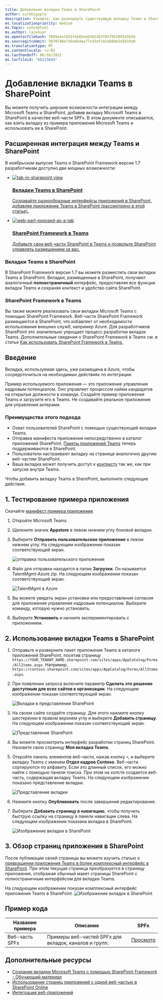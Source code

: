 ```yaml
---
title: Добавление вкладки Teams в SharePoint
author: surbhigupta
description: Узнайте, как развернуть существующую вкладку Teams в SharePoint в виде веб-части SharePoint Framework с помощью примеров кода.
ms.localizationpriority: medium
ms.topic: conceptual
ms.author: lajanuar
ms.openlocfilehash: f889a4e1932feb02eeb502ab2f85f051093a5b58
ms.sourcegitcommit: 5070746e736edb4ae77cd3efcb2ab8bb2e5819a0
ms.translationtype: MT
ms.contentlocale: ru-RU
ms.lasthandoff: 06/16/2022
ms.locfileid: "66123649"
---
```

# <a name="add-teams-tab-to-sharepoint"></a>Добавление вкладки Teams в SharePoint

Вы можете получить широкие возможности интеграции между Microsoft Teams и SharePoint, добавив вкладку Microsoft Teams в SharePoint в качестве веб-части SPFx. В этом документе описывается, как взять вкладку из примера приложения Microsoft Teams и использовать ее в SharePoint.

## <a name="rich-integration-between-teams-and-sharepoint"></a>Расширенная интеграция между Teams и SharePoint

В ноябрьском выпуске Teams и SharePoint Framework версии 1.7 разработчикам доступно две мощных возможности:

<ul  class="panelContent cardsC">
<li>
    <a href="#introduction">
        <div class="cardSize">
            <div class="cardPadding">
                <div class="card">
                    <div class="cardImageOuter">
                        <div class="cardImage bgdAccent1">
                            <img src="~/assets/images/tabs/tabs-in-sharepoint/image084.png" alt="tab-in-sharepoint view"/>
                        </div>
                    </div>
                    <div class="cardText">
                        <h3>Вкладки Teams в SharePoint</h3>
                        <p>Создавайте разнообразные интерфейсы приложений в SharePoint, добавляя приложение Teams в SharePoint (рассмотрено в этой статье).</p>
                    </div>
                </div>
            </div>
        </div>
    </a>
</li>
<li>
    <a href="/sharepoint/dev/spfx/web-parts/get-started/using-web-part-as-ms-teams-tab">
        <div class="cardSize">
            <div class="cardPadding">
                <div class="card">
                    <div class="cardImageOuter">
                        <div class="cardImage bgdAccent1">
                            <img src="~/assets/images/tabs/tabs-in-sharepoint/SharePoint-web-part-exposed-as-a-Tab-in-Microsoft-Teams.png" alt="web-part-exposed-as-a-tab" />
                        </div>
                    </div>
                    <div class="cardText">
                        <h3>SharePoint Framework в Teams</h3>
                        <p>Добавьте свои веб-части SharePoint в Teams и позвольте SharePoint управлять размещением за вас.</p>
                    </div>
                </div>
            </div>
        </div>
    </a>
</li>
</ul>

### <a name="teams-tabs-in-sharepoint"></a>Вкладки Teams в SharePoint

В SharePoint Framework версии 1.7 вы можете разместить свои вкладки Teams в SharePoint. Вкладки, размещенные в SharePoint, получают аналогичный **полностраничный** интерфейс, предоставляя все функции вкладок Teams и сохраняя контекст и удобство сайта SharePoint.

### <a name="sharepoint-framework-in-teams"></a>SharePoint Framework в Teams

Вы также можете реализовать свои вкладки Microsoft Teams с помощью SharePoint Framework. Веб-части SharePoint Framework размещаются в SharePoint, что избавляет от необходимости использования внешних служб, например Azure. Для разработчиков SharePoint это значительно упрощает процесс разработки вкладок Teams. Дополнительные сведения о SharePoint Framework в Teams см. в статье [Как использовать SharePoint Framework в Teams.](/sharepoint/dev/spfx/web-parts/get-started/using-web-part-as-ms-teams-tab)

## <a name="introduction"></a>Введение

Вкладка, используемая здесь, уже размещена в Azure, чтобы сосредоточиться на необходимых действиях по интеграции.

Пример используемого приложения — это приложение управления кадровым потенциалом. Оно управляет процессом найма кандидатов на открытые должности в команде. Создайте пример приложения Teams и загрузите его в Teams. Не создавайте реальное приложение для управления актерами.

### <a name="benefits-of-this-approach"></a>Преимущества этого подхода

* Охват пользователей SharePoint с помощью существующей вкладки Teams.
* Отправка манифеста приложения непосредственно в каталог приложений SharePoint. [Пакеты приложений Teams](~/concepts/build-and-test/apps-package.md) теперь поддерживаются в SharePoint.
* Пользователи настраивают вкладку на странице аналогично другим веб-частям SharePoint.
* Ваша вкладка может получить доступ к [контексту](~/tabs/how-to/access-teams-context.md) так же, как при запуске внутри Teams.

Чтобы добавить вкладку Teams в SharePoint, выполните следующие действия.

## <a name="1-test-the-sample-app"></a>1. Тестирование примера приложения

Скачайте [манифест примера приложения](https://github.com/MicrosoftDocs/msteams-docs/raw/master/msteams-platform/assets/downloads/TalentMgmt-Azure.zip).

1. Откройте Microsoft Teams.
1. Щелкните значок **Appstore** в левом нижнем углу боковой вкладки.
1. Выберите **Отправить пользовательское приложение** в левом нижнем углу. На следующем изображении показан соответствующий экран.  

    ![отправка пользовательского приложения](~/assets/images/tabs/tabs-in-sharepoint/upload-custom-app.png)

1. Файл для отправки находится в папке **Загрузки**. Он называется TalentMgmt-Azure.zip. На следующем изображении показан соответствующий экран.

    ![TalentMgmt в Azure](~/assets/images/tabs/tabs-in-sharepoint/talentmgmt-azure.png)

1. Вы можете увидеть экран установки или предоставления согласия для приложения управления кадровым потенциалом. Выберите команду, которую нужно установить.
1. Выберите **Установить** и начните экспериментировать с приложением.

## <a name="2-use-teams-tab-in-sharepoint"></a>2. Использование вкладки Teams в SharePoint

1. Отправьте и разверните пакет приложения Teams в каталоге приложений SharePoint, посетив страницу `https://YOUR_TENANT_NAME.sharepoint.com/sites/apps/AppCatalog/Forms/AllItems.aspx`. Например, `https://contoso.sharepoint.com/sites/apps/AppCatalog/Forms/AllItems.aspx`.

1. При появлении запроса включите параметр **Сделать это решение доступным для всех сайтов в организации**.
На следующем изображении показан соответствующий экран.

   ![Вкладки в представлении SharePoint](~/assets/images/tabs/tabs-in-sharepoint/image065.png)

1. На своем сайте создайте страницу. Для этого нажмите кнопку шестеренки в правом верхнем углу и выберите **Добавить страницу**.
На следующем изображении показан соответствующий экран.

   ![Представление SharePoint](~/assets/images/tabs/tabs-in-sharepoint/image066.png)

1. Вы можете просмотреть интерфейс разработки страниц SharePoint. Назовите свою страницу **Моя вкладка Teams**.

1. Откройте панель элементов веб-части, нажав кнопку `+`, и выберите вкладку Teams с именем **Отдел кадров Contoso**. Веб-части сортируются по алфавиту. Если это длинный список, его можно найти с помощью панели поиска. При этом на холсте создается веб-часть, содержащая вкладку Teams. На следующем изображении показано представление вкладки.

   ![Представление вкладки](~/assets/images/tabs/tabs-in-sharepoint/image071.png)

1. Нажмите кнопку **Опубликовать** после завершения редактирования.

1. Выберите **Добавить страницу в навигацию**, чтобы получить быструю ссылку на страницу в панели навигации слева.
На следующем изображении показана вкладка в SharePoint.

   ![Изображение вкладки в SharePoint](~/assets/images/tabs/tabs-in-sharepoint/image073.png)

## <a name="3-explore-app-pages-in-sharepoint"></a>3. Обзор страниц приложения в SharePoint

После публикации своей страницы вы можете изучить статью о [превращении приложения Teams в более комплексный интерфейс в SharePoint](/sharepoint/dev/spfx/web-parts/single-part-app-pages). При этом текущая страница преобразуется в страницу приложения, отображая обычный макет страницы SharePoint с полностраничным интерфейсом для вкладки Teams.

На следующем изображении показан комплексный интерфейс приложения Teams в SharePoint. ![Изображение вкладок в SharePoint](~/assets/images/tabs/tabs-in-sharepoint/image085.png)

## <a name="code-sample"></a>Пример кода

| **Название примера** | **Описание** | **SPFx** |
|-----------------|-----------------|----------|
| Веб-часть SPFx | Примеры веб-частей SPFx для вкладок, каналов и групп. | [Просмотр](https://github.com/OfficeDev/Microsoft-Teams-Samples/tree/main/samples/tab-channel-group/spfx)

## <a name="see-also"></a>Дополнительные ресурсы

* [Создание вкладки Microsoft Teams с помощью SharePoint Framework - Обучающий материал](/sharepoint/dev/spfx/web-parts/get-started/using-web-part-as-ms-teams-tab)
* [Использование страниц приложений с одной веб-частью в SharePoint Online](/sharepoint/dev/spfx/web-parts/single-part-app-pages)
* [Интеграция веб-приложений](~/samples/integrate-web-apps-overview.md)
